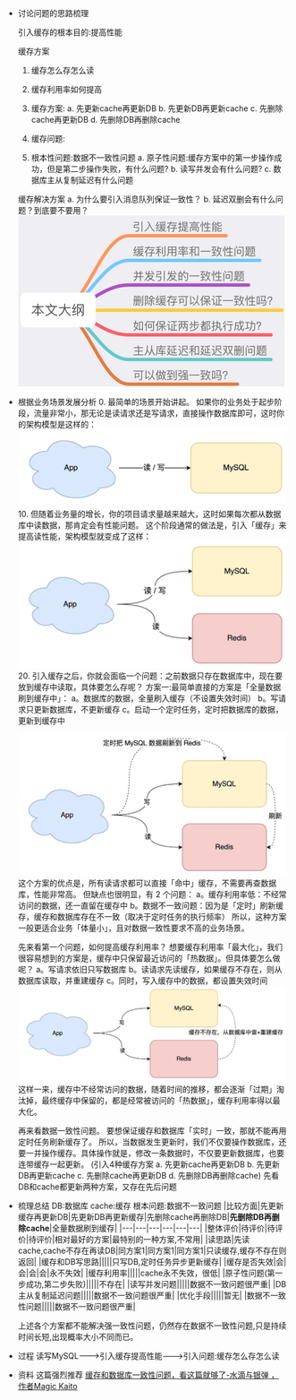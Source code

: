 - 讨论问题的思路梳理
  
  引入缓存的根本目的:提高性能
  
  缓存方案
  1. 缓存怎么存怎么读
  2. 缓存利用率如何提高
  
  2. 缓存方案:
  a. 先更新cache再更新DB
  b. 先更新DB再更新cache
  c. 先删除cache再更新DB
  d. 先删除DB再删除cache
  
  3. 缓存问题:
  0. 根本性问题:数据不一致性问题
  a. 原子性问题:缓存方案中的第一步操作成功，但是第二步操作失败，有什么问题?
  b. 读写并发会有什么问题?
  c. 数据库主从复制延迟有什么问题
  
  缓存解决方案
  a. 为什么要引入消息队列保证一致性？
  b. 延迟双删会有什么问题？到底要不要用？
  ![image.png](../assets/image_1655892556285_0.png)
- 根据业务场景发展分析
  0. 最简单的场景开始讲起。
  如果你的业务处于起步阶段，流量非常小，那无论是读请求还是写请求，直接操作数据库即可，这时你的架构模型是这样的：
  ![image.png](../assets/image_1655892627894_0.png)
  10. 但随着业务量的增长，你的项目请求量越来越大，这时如果每次都从数据库中读数据，那肯定会有性能问题。
  这个阶段通常的做法是，引入「缓存」来提高读性能，架构模型就变成了这样：
  ![image.png](../assets/image_1655892738376_0.png)
  20. 引入缓存之后，你就会面临一个问题：之前数据只存在数据库中，现在要放到缓存中读取，具体要怎么存呢？
  方案一:最简单直接的方案是「全量数据刷到缓存中」：
  a。数据库的数据，全量刷入缓存（不设置失效时间）
  b。写请求只更新数据库，不更新缓存
  c。启动一个定时任务，定时把数据库的数据，更新到缓存中
  
  ![image.png](../assets/image_1655899052145_0.png)
  这个方案的优点是，所有读请求都可以直接「命中」缓存，不需要再查数据库，性能非常高。
  但缺点也很明显，有 2 个问题：
  a。缓存利用率低：不经常访问的数据，还一直留在缓存中
  b。数据不一致问题：因为是「定时」刷新缓存，缓存和数据库存在不一致（取决于定时任务的执行频率）
  所以，这种方案一般更适合业务「体量小」，且对数据一致性要求不高的业务场景。
  
  先来看第一个问题，如何提高缓存利用率？
  想要缓存利用率「最大化」，我们很容易想到的方案是，缓存中只保留最近访问的「热数据」。但具体要怎么做呢？
  a。写请求依旧只写数据库
  b。读请求先读缓存，如果缓存不存在，则从数据库读取，并重建缓存
  c。同时，写入缓存中的数据，都设置失效时间
  ![image.png](../assets/image_1656143467582_0.png)
  这样一来，缓存中不经常访问的数据，随着时间的推移，都会逐渐「过期」淘汰掉，最终缓存中保留的，都是经常被访问的「热数据」，缓存利用率得以最大化。
  
  再来看数据一致性问题。
  要想保证缓存和数据库「实时」一致，那就不能再用定时任务刷新缓存了。
  所以，当数据发生更新时，我们不仅要操作数据库，还要一并操作缓存。具体操作就是，修改一条数据时，不仅要更新数据库，也要连带缓存一起更新。
  (引入4种缓存方案 a. 先更新cache再更新DB b. 先更新DB再更新cache c. 先删除cache再更新DB d. 先删除DB再删除cache)
  先看DB和cache都更新两种方案，又存在先后问题
- 梳理总结
  DB:数据库
  cache:缓存
  根本问题:数据不一致问题
  |比较方面|先更新缓存再更新DB|先更新DB再更新缓存|先删除cache再删除DB|**先删除DB再删除cache**|全量数据刷到缓存|
  |---|---|---|---|---|---|
  |整体评价|待评价|待评价|待评价|相对最好的方案|最特别的一种方案,不常用|
  |读思路|先读cache,cache不存在再读DB|同方案1|同方案1|同方案1|只读缓存,缓存不存在则返回|
  |缓存和DB写思路|||||只写DB,定时任务异步更新缓存|
  |缓存是否失效|会|会|会|会|永不失效|
  |缓存利用率|||||cache永不失效，很低|
  |原子性问题(第一步成功,第二步失败)|||||不存在|
  |读写并发问题|||||数据不一致问题很严重|
  |DB主从复制延迟问题|||||数据不一致问题很严重|
  |优化手段|||||暂无|
  |数据不一致性问题|||||数据不一致问题很严重|
  
  上述各个方案都不能解决强一致性问题，仍然存在数据不一致性问题,只是持续时间长短,出现概率大小不同而已。
- 过程
  读写MySQL--->引入缓存提高性能--->引入问题:缓存怎么存怎么读
- 资料
  这篇强烈推荐
  [缓存和数据库一致性问题，看这篇就够了-水滴与银弹 ，作者Magic Kaito](https://mp.weixin.qq.com/s/D4Ik6lTA_ySBOyD3waNj1w)